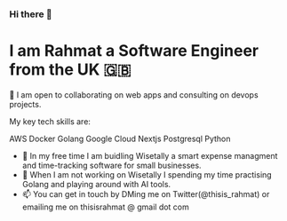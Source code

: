 ### Hi there 👋

# I am Rahmat a Software Engineer from the UK 🇬🇧

👯 I am open to collaborating on web apps and consulting on devops projects.

My key tech skills are: 

 AWS  Docker  Golang  Google Cloud  Nextjs  Postgresql   Python

- 🔭 In my free time I am buidling Wisetally a smart expense managment and time-tracking software for small businesses. 
- 🌱 When I am not working on Wisetally I spending my time practising Golang and playing around with AI tools.
- 📫 You can get in touch by DMing me on Twitter(@thisis_rahmat) or emailing me on thisisrahmat @ gmail  dot com 

<!--
**ThisIsRahmat/ThisIsRahmat** is a ✨ _special_ ✨ repository because its `README.md` (this file) appears on your GitHub profile.



Here are some ideas to get you started:

- 🔭 I’m currently working on ...
- 🌱 I’m currently learning ...
- 👯 I’m looking to collaborate on ...
- 🤔 I’m looking for help with ...
- 💬 Ask me about ...
- 📫 How to reach me: ...
- 😄 Pronouns: ...
- ⚡ Fun fact: ...
-->
